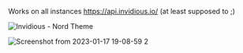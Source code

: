 Works on all instances https://api.invidious.io/ (at least supposed to ;)

![Invidious - Nord Theme](https://user-images.githubusercontent.com/118688422/204111324-a832f127-6445-4a65-93f4-3923220e9b45.jpg)

![Screenshot from 2023-01-17 19-08-59 2](https://user-images.githubusercontent.com/118688422/212983064-59560054-1104-4ac7-a3bf-c91b1b5063a2.png)
